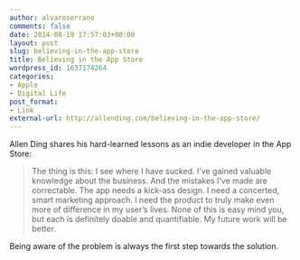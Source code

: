 ```yaml
---
author: alvaroserrano
comments: false
date: 2014-08-19 17:57:03+00:00
layout: post
slug: believing-in-the-app-store
title: Believing in the App Store
wordpress_id: 1637174264
categories:
- Apple
- Digital Life
post_format:
- Link
external-url: http://allending.com/believing-in-the-app-store/
---
```


Allen Ding shares his hard-learned lessons as an indie developer in the App Store:

<blockquote>The thing is this: I see where I have sucked. I’ve gained valuable knowledge about the business. And the mistakes I’ve made are correctable. The app needs a kick-ass design. I need a concerted, smart marketing approach. I need the product to truly make even more of difference in my user’s lives. None of this is easy mind you, but each is definitely doable and quantifiable. My future work will be better.</blockquote>

Being aware of the problem is always the first step towards the solution.